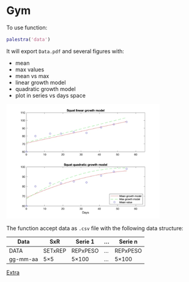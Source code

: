 # Gym

To use function:
```matlab
palestra('data')
```
It will export `Data.pdf` and several figures with:
* mean
* max values
* mean vs max
* linear growth model
* quadratic growth model
* plot in series vs days space


<img src="https://github.com/mastroalex/gym/blob/main/fig/Squat_figure7.png.webp" alt="example" style="width:400px;"/>


The function accept data as `.csv` file with the following data structure:

|Data|	SxR	|Serie 1|	…	|Serie n|
|---|---|---|---|---|
|DATA|	SETxREP|	REPxPESO|	…|	REPxPESO|
|gg-mm-aa|	5×5|	5×100|	…|	5×100|

[Extra](https://alessandromastrofini.it/2021/11/03/modello-crescita-sovraccarico-fondamentali/)
